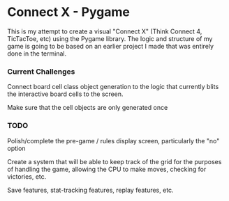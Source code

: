 # Connect X - Pygame

This is my attempt to create a visual "Connect X" (Think Connect 4, TicTacToe, etc) using the Pygame library. The logic
and structure of my game is going to be based on an earlier project I made that was entirely done in the terminal. 

### Current Challenges

Connect board cell class object generation to the logic that currently blits the interactive board cells to the screen.

Make sure that the cell objects are only generated once
 
### TODO

Polish/complete the pre-game / rules display screen, particularly the "no" option

Create a system that will be able to keep track of the grid for the purposes of handling the game, allowing the 
CPU to make moves, checking for victories, etc.

Save features, stat-tracking features, replay features, etc. 


